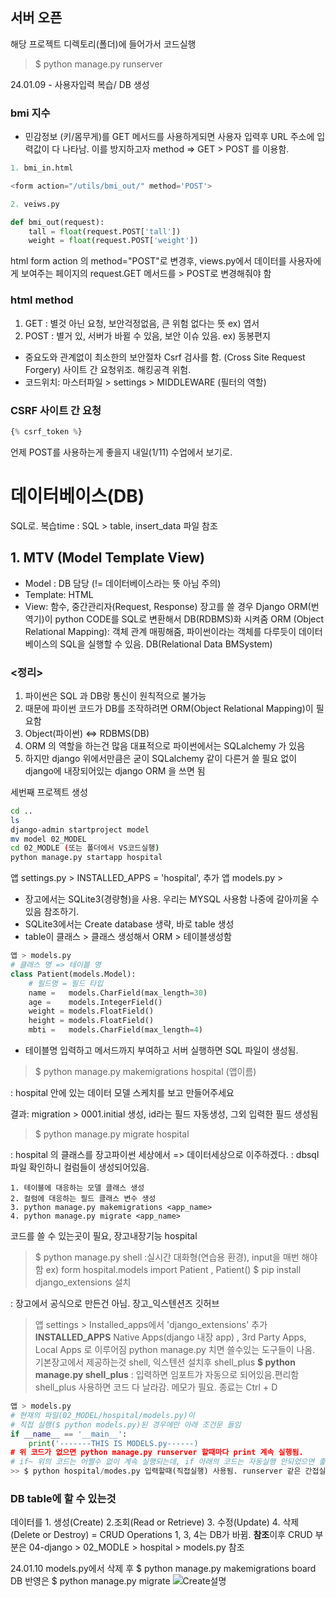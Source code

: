 
## 서버 오픈
해당 프로젝트 디렉토리(폴더)에 들어가서 코드실행

>$ python manage.py runserver

24.01.09 - 사용자입력 복습/ DB 생성
### bmi 지수
- 민감정보 (키/몸무게)를 GET 메서드를 사용하게되면 사용자 입력후 URL 주소에 입력값이 다 나타남. 이를 방지하고자 method => GET > POST 를 이용함.
```python
1. bmi_in.html

<form action="/utils/bmi_out/" method='POST'>

2. veiws.py

def bmi_out(request):
    tall = float(request.POST['tall'])
    weight = float(request.POST['weight'])

```
html form action 의 method="POST"로 변경후, views.py에서 데이터를 사용자에게 보여주는 페이지의 request.GET 메서드를 > POST로 변경해줘야 함

 ### html method
1. GET : 별것 아닌 요청, 보안걱정없음, 큰 위험 없다는 뜻 
   ex) 엽서
2. POST : 별거 있, 서버가 바뀔 수 있음, 보안 이슈 있음. 
   ex) 동봉편지
 - 중요도와 관계없이 최소한의 보안절차 Csrf 검사를 함. (Cross Site Request Forgery) 사이트 간 요청위조. 해킹공격 위험.
 - 코드위치: 마스터파일 > settings > MIDDLEWARE (필터의 역할)

### CSRF 사이트 간 요청
```python
{% csrf_token %} 
```
언제 POST를 사용하는게 좋을지 내일(1/11) 수업에서 보기로.

# 데이터베이스(DB)
SQL로. 복습time : SQL > table, insert_data 파일 참조

## 1. MTV (Model Template View)
- Model : DB 담당 (!= 데이터베이스라는 뜻 아님 주의)
- Template: HTML 
- View: 함수, 중간관리자(Request, Response)
장고를 쓸 경우 Django ORM(번역기)이 python CODE를 SQL로 변환해서 DB(RDBMS)화 시켜줌
ORM (Object Relational Mapping): 객체 관계 매핑해줌, 파이썬이라는 객체를 다루듯이 데이터베이스의 SQL을 실행할 수 있음.
DB(Relational Data BMSystem)
### <정리>
1. 파이썬은 SQL 과 DB랑 통신이 원칙적으로 불가능
2. 때문에 파이썬 코드가 DB를 조작하려면 ORM(Object Relational Mapping)이 필요함
3. Object(파이썬) <=> RDBMS(DB)
4. ORM 의 역할을 하는건 많음 대표적으로 파이썬에서는 SQLalchemy 가 있음
5. 하지만 django 위에서만큼은 굳이 SQLalchemy 같이 다른거 쓸 필요 없이 django에 내장되어있는 django ORM 을 쓰면 됨

세번째 프로젝트 생성
```bash
cd ..
ls
django-admin startproject model
mv model 02_MODEL
cd 02_MODLE (또는 폴더에서 VS코드실행)
python manage.py startapp hospital

```
앱 settings.py > INSTALLED_APPS  = 'hospital', 추가
앱 models.py > 
- 장고에서는 SQLite3(경량형)을 사용. 우리는 MYSQL 사용함 나중에 갈아끼울 수 있음 참조하기. 
- SQLite3에서는 Create database 생략, 바로 table 생성
- table이 클래스 > 클래스 생성해서 ORM > 테이블생성함
```python
앱 > models.py
# 클래스 명 => 테이블 명
class Patient(models.Model):
    # 필드명 = 필드 타입
    name =   models.CharField(max_length=30)
    age =    models.IntegerField()
    weight = models.FloatField()
    height = models.FloatField()
    mbti =   models.CharField(max_length=4)
```
- 테이블명 입력하고 메서드까지 부여하고 서버 실행하면 SQL 파일이 생성됨.

> $ python manage.py makemigrations hospital (앱이름)
 
 : hospital 안에 있는 데이터 모델 스케치를 보고 만들어주세요
 
 결과: migration > 0001.initial 생성, id라는 필드 자동생성, 그외 입력한 필드 생성됨

> $ python manage.py migrate hospital
> 
: hospital 의 클래스를 장고파이썬 세상에서 => 데이터세상으로 이주하겠다.
: dbsql 파일 확인하니 컬럼들이 생성되어있음.

```
1. 테이블에 대응하는 모델 클래스 생성
2. 컬럼에 대응하는 필드 클래스 변수 생성
3. python manage.py makemigrations <app_name>
4. python manage.py migrate <app_name>
```
코드를 쓸 수 있는곳이 필요, 장고내장기능
hospital
> $ python manage.py shell
:실시간 대화형(연습용 환경), input을 매번 해야함 ex) form hospital.models import Patient , Patient()
> $ pip install django_extensions 설치
> 
: 장고에서 공식으로 만든건 아님. 장고_익스텐션즈 깃허브
> 앱 settings > Installed_apps에서 'django_extensions' 추가
 **INSTALLED_APPS**
 Native Apps(django 내장 app) , 3rd Party Apps, Local Apps 로 이루어짐
 >python manage.py 치면 쓸수있는 도구들이 나옴.
 기본장고에서 제공하는것 shell, 익스텐션 설치후 shell_plus
 **$ python manage.py shell_plus**
 : 입력하면 임포트가 자동으로 되어있음.편리함
shell_plus 사용하면 코드 다 날라감. 메모가 필요. 
종료는 Ctrl + D

```python
앱 > models.py
# 현재의 파일(02_MODEL/hospital/models.py)이
# 직접 실행($ python models.py)된 경우에만 아래 조건문 들임
if __name__ == '__main__':
    print('-------THIS IS MODELS.py------)
# 위 코드가 없으면 python manage.py runserver 할때마다 print 계속 실행됨.
# if~ 위의 코드는 어쩔수 없이 계속 실행되는데, if 아래의 코드는 자동실행 안되었으면 좋겠을때 사용!
>> $ python hospital/modes.py 입력할때(직접실행) 사용됨. runserver 같은 간접실행에서는 사용 X
```
### DB table에 할 수 있는것
데이터를 1. 생성(Create) 2.조회(Read or Retrieve) 3. 수정(Update) 4. 삭제(Delete or Destroy)
= CRUD Operations
1, 3, 4는 DB가 바뀜.
**참조**이후 CRUD 부분은 04-django > 02_MODLE > hospital > models.py 참조

24.01.10
models.py에서 삭제 후 
$ python manage.py makemigrations board
DB 반영은
$ python manage.py migrate 
![Create설명]("C:\Users\yeonjeong\TIL\04_django\Create.png")